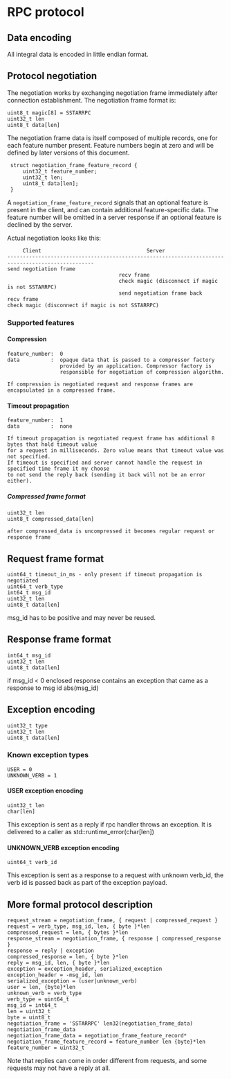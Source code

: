 # RPC protocol

## Data encoding

All integral data is encoded in little endian format.

## Protocol negotiation

The negotiation works by exchanging negotiation frame immediately after connection establishment. The negotiation frame format is:
    
    uint8_t magic[8] = SSTARRPC
    uint32_t len
    uint8_t data[len]

The negotiation frame data is itself composed of multiple records, one for each feature number present.  Feature numbers begin at zero and will be defined by later versions of this document.


     struct negotiation_frame_feature_record {
         uint32_t feature_number;
         uint32_t len;
         uint8_t data[len];
     }

A `negotiation_frame_feature_record` signals that an optional feature is present in the client, and can contain additional feature-specific data.  The feature number will be omitted in a server response if an optional feature is declined by the server.
    
Actual negotiation looks like this:
    
         Client                                  Server
    --------------------------------------------------------------------------------------------------
    send negotiation frame
                                        recv frame
                                        check magic (disconnect if magic is not SSTARRPC)
                                        send negotiation frame back
    recv frame
    check magic (disconnect if magic is not SSTARRPC)

### Supported features

#### Compression
    feature_number:  0
    data          :  opaque data that is passed to a compressor factory
                     provided by an application. Compressor factory is
                     responsible for negotiation of compression algorithm.

    If compression is negotiated request and response frames are encapsulated in a compressed frame.

#### Timeout propagation
    feature_number:  1
    data          :  none

    If timeout propagation is negotiated request frame has additional 8 bytes that hold timeout value
    for a request in milliseconds. Zero value means that timeout value was not specified.
    If timeout is specified and server cannot handle the request in specified time frame it my choose
    to not send the reply back (sending it back will not be an error either).

##### Compressed frame format
    uint32_t len
    uint8_t compressed_data[len]

    after compressed_data is uncompressed it becomes regular request or response frame 

## Request frame format
    uint64_t timeout_in_ms - only present if timeout propagation is negotiated
    uint64_t verb_type
    int64_t msg_id
    uint32_t len
    uint8_t data[len]

msg_id has to be positive and may never be reused.

## Response frame format
    int64_t msg_id
    uint32_t len
    uint8_t data[len]
    
if msg_id < 0 enclosed response contains an exception that came as a response to msg id abs(msg_id)

## Exception encoding
    uint32_t type
    uint32_t len
    uint8_t data[len]

### Known exception types
    USER = 0
    UNKNOWN_VERB = 1
    
#### USER exception encoding

    uint32_t len
    char[len]

This exception is sent as a reply if rpc handler throws an exception.
It is delivered to a caller as std::runtime_error(char[len])

#### UNKNOWN_VERB exception encoding

    uint64_t verb_id
    
This exception is sent as a response to a request with unknown verb_id, the verb id is passed back as part of the exception payload.

## More formal protocol description

	request_stream = negotiation_frame, { request | compressed_request }
	request = verb_type, msg_id, len, { byte }*len
	compressed_request = len, { bytes }*len
	response_stream = negotiation_frame, { response | compressed_response }
	response = reply | exception
	compressed_response = len, { byte }*len
	reply = msg_id, len, { byte }*len
	exception = exception_header, serialized_exception
	exception_header = -msg_id, len
	serialized_exception = (user|unknown_verb)
	user = len, {byte}*len
	unknown_verb = verb_type
	verb_type = uint64_t
	msg_id = int64_t
	len = uint32_t
	byte = uint8_t
	negotiation_frame = 'SSTARRPC' len32(negotiation_frame_data) negotiation_frame_data
	negotiation_frame_data = negotiation_frame_feature_record*
	negotiation_frame_feature_record = feature_number len {byte}*len
	feature_number = uint32_t 

Note that replies can come in order different from requests, and some requests may not have a reply at all.

